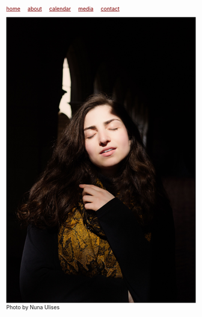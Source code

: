<style> a {
    color: maroon;
}
</style>
[home](/)&nbsp;&nbsp;&nbsp;&nbsp; [about](/about)&nbsp;&nbsp;&nbsp;&nbsp; [calendar](/calendar)&nbsp;&nbsp;&nbsp;&nbsp; [media](/media)&nbsp;&nbsp;&nbsp;&nbsp; [contact](/contact)


![photo](Raha.jpeg)<br>
Photo by Nuna Ulises


